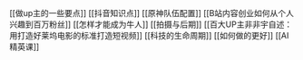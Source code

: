 [[做up主的一些要点]]
[[抖音知识点]]
[[原神队伍配置]]
[[B站内容创业如何从个人兴趣到百万粉丝]]
[[怎样才能成为牛人]]
[[拍摄与后期]]
[[百大UP主非非宇自述：用打造好莱坞电影的标准打造短视频]]
[[科技的生命周期]]
[[如何做的更好]]
[[AI精英课]]